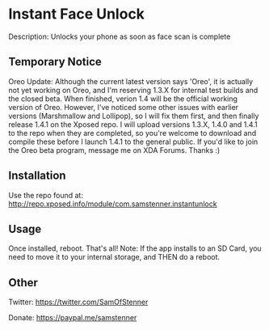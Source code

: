 # Instant Face Unlock

Description:
Unlocks your phone as soon as face scan is complete

## Temporary Notice

Oreo Update: Although the current latest version says 'Oreo', it is actually not yet working on Oreo, and I'm reserving 1.3.X for internal test builds and the closed beta. When finished, verion 1.4 will be the official working version of Oreo. However, I've noticed some other issues with earlier versions (Marshmallow and Lollipop), so I will fix them first, and then finally release 1.4.1 on the Xposed repo. I will upload versions 1.3.X, 1.4.0 and 1.4.1 to the repo when they are completed, so you're welcome to download and compile these before I launch 1.4.1 to the general public. If you'd like to join the Oreo beta program, message me on XDA Forums. Thanks :)

## Installation

Use the repo found at: http://repo.xposed.info/module/com.samstenner.instantunlock

## Usage

Once installed, reboot. That's all!
Note: If the app installs to an SD Card, you need to move it to your internal storage, and THEN do a reboot.

## Other

Twitter: https://twitter.com/SamOfStenner

Donate: https://paypal.me/samstenner
